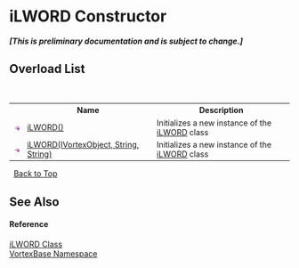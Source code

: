 # iLWORD Constructor 
 _**\[This is preliminary documentation and is subject to change.\]**_


## Overload List
&nbsp;<table><tr><th></th><th>Name</th><th>Description</th></tr><tr><td>![Public method](media/pubmethod.gif "Public method")</td><td><a href="M_VortexBase_iLWORD__ctor.md">iLWORD()</a></td><td>
Initializes a new instance of the <a href="T_VortexBase_iLWORD.md">iLWORD</a> class</td></tr><tr><td>![Public method](media/pubmethod.gif "Public method")</td><td><a href="M_VortexBase_iLWORD__ctor_1.md">iLWORD(IVortexObject, String, String)</a></td><td>
Initializes a new instance of the <a href="T_VortexBase_iLWORD.md">iLWORD</a> class</td></tr></table>&nbsp;
<a href="#ilword-constructor">Back to Top</a>

## See Also


#### Reference
<a href="T_VortexBase_iLWORD.md">iLWORD Class</a><br /><a href="N_VortexBase.md">VortexBase Namespace</a><br />